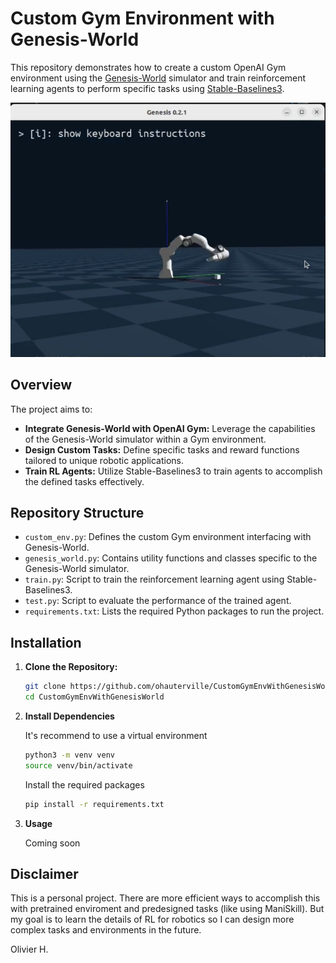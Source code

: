 # Custom Gym Environment with Genesis-World

This repository demonstrates how to create a custom OpenAI Gym environment using the [Genesis-World](https://github.com/Genesis-World/Genesis-World) simulator and train reinforcement learning agents to perform specific tasks using [Stable-Baselines3](https://stable-baselines3.readthedocs.io/).

![Alt text](images/env.png)

## Overview

The project aims to:

- **Integrate Genesis-World with OpenAI Gym:** Leverage the capabilities of the Genesis-World simulator within a Gym environment.
- **Design Custom Tasks:** Define specific tasks and reward functions tailored to unique robotic applications.
- **Train RL Agents:** Utilize Stable-Baselines3 to train agents to accomplish the defined tasks effectively.

## Repository Structure

- `custom_env.py`: Defines the custom Gym environment interfacing with Genesis-World.
- `genesis_world.py`: Contains utility functions and classes specific to the Genesis-World simulator.
- `train.py`: Script to train the reinforcement learning agent using Stable-Baselines3.
- `test.py`: Script to evaluate the performance of the trained agent.
- `requirements.txt`: Lists the required Python packages to run the project.

## Installation

1. **Clone the Repository:**

   ```bash
   git clone https://github.com/ohauterville/CustomGymEnvWithGenesisWorld.git
   cd CustomGymEnvWithGenesisWorld

2. **Install Dependencies**

    It's recommend to use a virtual environment

    ```bash
    python3 -m venv venv
    source venv/bin/activate
    ```

    Install the required packages

    ```bash
    pip install -r requirements.txt
    ```

3. **Usage**

    Coming soon


## Disclaimer
This is a personal project. There are more efficient ways to accomplish this with pretrained enviroment and predesigned tasks (like using ManiSkill). But my goal is to learn the details of RL for robotics so I can design more complex tasks and environments in the future.

Olivier H.
